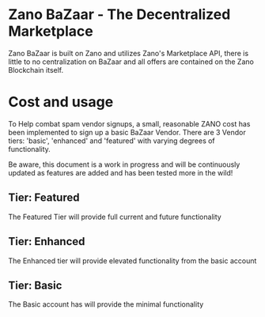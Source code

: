 <div align="center>
    <img title="" src="assets/images/RedactedMrZango.png" alt="Mr Zango Image" data-align="center" width="400">
</div>

# Zano BaZaar - The Decentralized Marketplace

Zano BaZaar is built on Zano and utilizes Zano's Marketplace API, there is little to no centralization on BaZaar and all offers are contained on the Zano Blockchain itself.



# Cost and usage

To Help combat spam vendor signups, a small, reasonable ZANO cost has been implemented to sign up a basic BaZaar Vendor. There are 3 Vendor tiers: 'basic', 'enhanced' and 'featured' with varying degrees of functionality.

Be aware, this document is a work in progress and will be continuously updated as features are added and has been tested more in the wild!

## Tier: Featured

The Featured Tier will provide full current and future functionality

## Tier: Enhanced

The Enhanced tier will provide elevated functionality from the basic account

## Tier: Basic

The Basic account has will provide the minimal functionality
